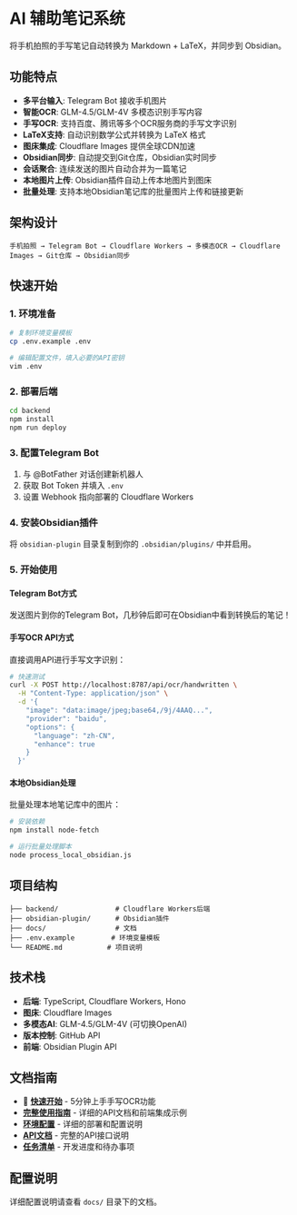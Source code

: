 # AI 辅助笔记系统

将手机拍照的手写笔记自动转换为 Markdown + LaTeX，并同步到 Obsidian。

## 功能特点

- **多平台输入**: Telegram Bot 接收手机图片
- **智能OCR**: GLM-4.5/GLM-4V 多模态识别手写内容
- **手写OCR**: 支持百度、腾讯等多个OCR服务商的手写文字识别
- **LaTeX支持**: 自动识别数学公式并转换为 LaTeX 格式
- **图床集成**: Cloudflare Images 提供全球CDN加速
- **Obsidian同步**: 自动提交到Git仓库，Obsidian实时同步
- **会话聚合**: 连续发送的图片自动合并为一篇笔记
- **本地图片上传**: Obsidian插件自动上传本地图片到图床
- **批量处理**: 支持本地Obsidian笔记库的批量图片上传和链接更新

## 架构设计

```
手机拍照 → Telegram Bot → Cloudflare Workers → 多模态OCR → Cloudflare Images → Git仓库 → Obsidian同步
```

## 快速开始

### 1. 环境准备

```bash
# 复制环境变量模板
cp .env.example .env

# 编辑配置文件，填入必要的API密钥
vim .env
```

### 2. 部署后端

```bash
cd backend
npm install
npm run deploy
```

### 3. 配置Telegram Bot

1. 与 @BotFather 对话创建新机器人
2. 获取 Bot Token 并填入 `.env`
3. 设置 Webhook 指向部署的 Cloudflare Workers

### 4. 安装Obsidian插件

将 `obsidian-plugin` 目录复制到你的 `.obsidian/plugins/` 中并启用。

### 5. 开始使用

#### Telegram Bot方式
发送图片到你的Telegram Bot，几秒钟后即可在Obsidian中看到转换后的笔记！

#### 手写OCR API方式
直接调用API进行手写文字识别：

```bash
# 快速测试
curl -X POST http://localhost:8787/api/ocr/handwritten \
  -H "Content-Type: application/json" \
  -d '{
    "image": "data:image/jpeg;base64,/9j/4AAQ...",
    "provider": "baidu",
    "options": {
      "language": "zh-CN",
      "enhance": true
    }
  }'
```

#### 本地Obsidian处理
批量处理本地笔记库中的图片：

```bash
# 安装依赖
npm install node-fetch

# 运行批量处理脚本
node process_local_obsidian.js
```

## 项目结构

```
├── backend/              # Cloudflare Workers后端
├── obsidian-plugin/      # Obsidian插件
├── docs/                 # 文档
├── .env.example         # 环境变量模板
└── README.md           # 项目说明
```

## 技术栈

- **后端**: TypeScript, Cloudflare Workers, Hono
- **图床**: Cloudflare Images
- **多模态AI**: GLM-4.5/GLM-4V (可切换OpenAI)
- **版本控制**: GitHub API
- **前端**: Obsidian Plugin API

## 文档指南

- 📖 **[快速开始](docs/QUICK_START.md)** - 5分钟上手手写OCR功能
- **[完整使用指南](docs/HANDWRITING_OCR_GUIDE.md)** - 详细的API文档和前端集成示例
- **[环境配置](docs/SETUP.md)** - 详细的部署和配置说明
- **[API文档](docs/API_USAGE.md)** - 完整的API接口说明
- **[任务清单](docs/TASKS.md)** - 开发进度和待办事项

## 配置说明

详细配置说明请查看 `docs/` 目录下的文档。